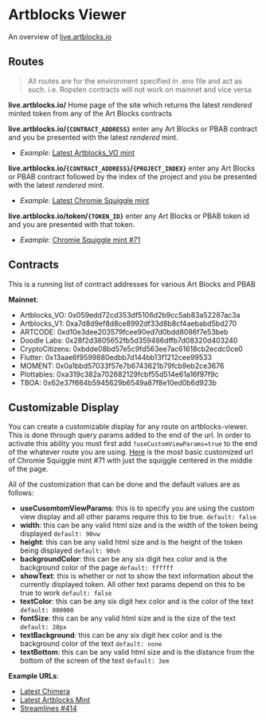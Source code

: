 # Artblocks Viewer
An overview of [live.artblocks.io](https://live.artblocks.io/)

## Routes
>All routes are for the environment specified in .env file and act as such. i.e. Ropsten contracts will not work on mainnet and vice versa

**live.artblocks.io/**
Home page of the site which returns the latest *rendered* minted token from any of the Art Blocks contracts  

**live.artblocks.io/`{CONTRACT_ADDRESS}`** enter any Art Blocks or PBAB contract and you be presented with the latest *rendered* mint.  
+ *Example:* [Latest Artblocks_VO mint](https://live.artblocks.io/0x059edd72cd353df5106d2b9cc5ab83a52287ac3a)

**live.artblocks.io/`{CONTRACT_ADDRESS}`/`{PROJECT_INDEX}`** enter any Art Blocks or PBAB contract followed by the index of the project and you be presented with the latest *rendered* mint.   
+ *Example:* [Latest Chromie Squiggle mint](https://live.artblocks.io/0x059edd72cd353df5106d2b9cc5ab83a52287ac3a/0)

**live.artblocks.io/token/`{TOKEN_ID}`** enter any Art Blocks or PBAB token id and you are presented with that token.   
+ *Example:* [Chromie Squiggle mint #71](https://live.artblocks.io/token/0x059edd72cd353df5106d2b9cc5ab83a52287ac3a-71)

## Contracts
This is a running list of contract addresses for various Art Blocks and PBAB

**Mainnet**:
+ Artblocks_VO: 0x059edd72cd353df5106d2b9cc5ab83a52287ac3a
+ Artblocks_V1: 0xa7d8d9ef8d8ce8992df33d8b8cf4aebabd5bd270
+ ARTCODE: 0xd10e3dee203579fcee90ed7d0bdd8086f7e53beb
+ Doodle Labs: 0x28f2d3805652fb5d359486dffb7d08320d403240
+ CryptoCitizens: 0xbdde08bd57e5c9fd563ee7ac61618cb2ecdc0ce0
+ Flutter: 0x13aae6f9599880edbb7d144bb13f1212cee99533
+ MOMENT: 0x0a1bbd57033f57e7b6743621b79fcb9eb2ce3676
+ Plottables: 0xa319c382a702682129fcbf55d514e61a16f97f9c
+ TBOA: 0x62e37f664b5945629b6549a87f8e10ed0b6d923b

## Customizable Display
You can create a customizable display for any route on artblocks-viewer. This is done through query params added to the end of the url. In order to activate this ability you must first add `?useCustomViewParams=true` to the end of the whatever route you are using. [Here](https://live.artblocks.io/token/0x059edd72cd353df5106d2b9cc5ab83a52287ac3a-71?useCustomViewParams=true) is the most basic customized url of Chromie Squiggle mint #71 with just the squiggle centered in the middle of the page.

All of the customization that can be done and the default values are as follows:

- **useCusomtomViewParams**: this is to specify you are using the custom view display and all other params require this to be true. `default: false`
- **width**: this can be any valid html size and is the width of the token being displayed `default: 90vw`
- **height**: this can be any valid html size and is the height of the token being displayed `default: 90vh`
- **backgroundColor**: this can be any six digit hex color and is the background color of the page `default: ffffff`
- **showText**: this is whether or not to show the text information about the currently displayed token. All other text params depend on this to be true to work `default: false`
- **textColor**: this can be any six digit hex color and is the color of the text `default: 000000`
- **fontSize**: this can be any valid html size and is the size of the text `default: 20px`
- **textBackground**: this can be any six digit hex color and is the background color of the text `default: none`
- **textBottom**: this can be any valid html size and is the distance from the bottom of the screen of the text `default: 3em`

**Example URLs**:
- [Latest Chimera](https://live.artblocks.io/0xa7d8d9ef8d8ce8992df33d8b8cf4aebabd5bd270/233?useCustomViewParams=true&backgroundColor=F8C8DC&showText=true)
- [Latest Artblocks Mint](https://live.artblocks.io/0xa7d8d9ef8d8ce8992df33d8b8cf4aebabd5bd270/?useCustomViewParams=true&backgroundColor=a2beb1&showText=true&textBackground=000000&fontSize=30px&textColor=ffffff&textBottom=1em)
- [Streamlines #414](https://live.artblocks.io/token/0xa319c382a702682129fcbf55d514e61a16f97f9c-414/?useCustomViewParams=true&backgroundColor=671108&showText=true&textColor=bfb3b2&textBottom=0.5em&width=425px&height=550px)

